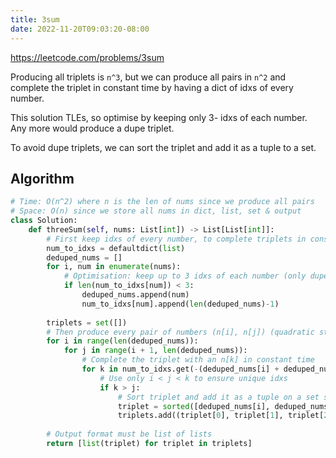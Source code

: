```yaml
---
title: 3sum
date: 2022-11-20T09:03:20-08:00
---
```


https://leetcode.com/problems/3sum

Producing all triplets is `n^3`, but we can produce all pairs in `n^2` and complete the
triplet in constant time by having a dict of idxs of every number.

This solution TLEs, so optimise by keeping only 3- idxs of each number. Any more would
produce a dupe triplet.

To avoid dupe triplets, we can sort the triplet and add it as a tuple to a set.


## Algorithm

```python
# Time: O(n^2) where n is the len of nums since we produce all pairs
# Space: O(n) since we store all nums in dict, list, set & output
class Solution:
    def threeSum(self, nums: List[int]) -> List[List[int]]:
        # First keep idxs of every number, to complete triplets in constant time
        num_to_idxs = defaultdict(list)
        deduped_nums = []
        for i, num in enumerate(nums):
            # Optimisation: keep up to 3 idxs of each number (only dupe triplets after)
            if len(num_to_idxs[num]) < 3:
                deduped_nums.append(num)
                num_to_idxs[num].append(len(deduped_nums)-1)
        
        triplets = set([])
        # Then produce every pair of numbers (n[i], n[j]) (quadratic step!)
        for i in range(len(deduped_nums)):
            for j in range(i + 1, len(deduped_nums)):
                # Complete the triplet with an n[k] in constant time
                for k in num_to_idxs.get(-(deduped_nums[i] + deduped_nums[j]), []):
                    # Use only i < j < k to ensure unique idxs
                    if k > j:
                        # Sort triplet and add it as a tuple on a set so we can de-dupe
                        triplet = sorted([deduped_nums[i], deduped_nums[j], deduped_nums[k]])
                        triplets.add((triplet[0], triplet[1], triplet[2]))
        
        # Output format must be list of lists
        return [list(triplet) for triplet in triplets]
```


